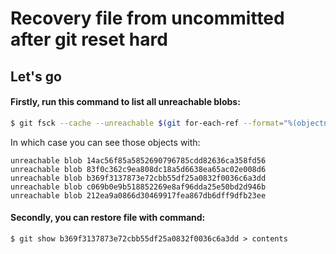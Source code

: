 # Recovery file from uncommitted after git reset hard

## Let's go

#### Firstly, run this command to list all unreachable blobs:

```bash
$ git fsck --cache --unreachable $(git for-each-ref --format="%(objectname)") > all
```

In which case you can see those objects with:

```text
unreachable blob 14ac56f85a5852690796785cdd82636ca358fd56
unreachable blob 83f0c362c9ea808dc18a5d6638ea65ac02e008d6
unreachable blob b369f3137873e72cbb55df25a0832f0036c6a3dd
unreachable blob c069b0e9b518852269e8af96dda25e50bd2d946b
unreachable blob 212ea9a0866d30469917fea867db6dff9dfb23ee
```

#### Secondly, you can restore file with command:

```text
$ git show b369f3137873e72cbb55df25a0832f0036c6a3dd > contents
```



